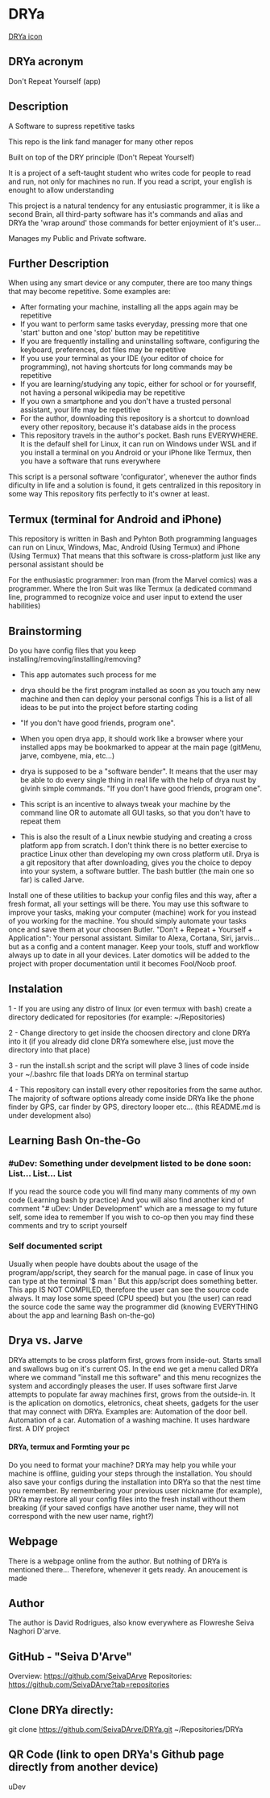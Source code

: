 # DRYa

[DRYa icon](./install.uninstall/linux-or-WSL/GUI-features/icon-drya.png)

## DRYa acronym
Don't Repeat Yourself (app) 

## Description
A Software to supress repetitive tasks

This repo is the link fand manager for many other repos

Built on top of the DRY principle (Don't Repeat Yourself)

It is a project of a seft-taught student who writes code for people to read and run, not only for machines no run. If you read a script, your english is enought to allow understanding

This project is a natural tendency for any entusiastic programmer, it is like a second Brain, all third-party software has it's commands and alias and DRYa the 'wrap around' those commands for better enjoymient of it's user...

Manages my Public and Private software. 

## Further Description

When using any smart device or any computer, there are too many things that may become repetitive.
Some examples are:
   - After formating your machine, installing all the apps again may be repetitive
   - If you want to perform same tasks everyday, pressing more that one 'start' button and one 'stop' button may be repetititive
   - If you are frequently installing and uninstalling software, configuring the keyboard, preferences, dot files may be repetitive
   - If you use your terminal as your IDE (your editor of choice for programming), not having shortcuts for long commands may be repetitive
   - If you are learning/studying any topic, either for school or for yourseflf, not having a personal wikipedia may be repetitive
   - If you own a smartphone and you don't have a trusted personal assistant, your life may be repetitive
   - For the author, downloading this repository is a shortcut to download every other repository, because it's database aids in the process
   - This repository travels in the author's pocket. Bash runs EVERYWHERE. It is the defaulf shell for Linux, it can run on Windows under WSL and if you install a terminal on you Android or your iPhone like Termux, then you have a software that runs everywhere

This script is a personal software 'configurator', whenever the author finds dificulty in life and a solution is found, it gets centralized in this repository in some way
This repository fits perfectly to it's owner at least. 
 
## Termux (terminal for Android and iPhone)
This repository is written in Bash and Pyhton
Both programming languages can run on Linux, Windows, Mac, Android (Using Termux) and iPhone (Using Termux)
That means that this software is cross-platform just like any personal assistant should be

For the enthusiastic programmer: Iron man (from the Marvel comics) was a programmer. Where the Iron Suit was like Termux (a dedicated command line, programmed to recognize voice and user input to extend the user habilities)


## Brainstorming
Do you have config files that you keep installing/removing/installing/removing?
 - This app automates such process for me

 - drya should be the first program installed as soon as you touch any new machine and then can deploy your personal configs
This is a list of all ideas to be put into the project before starting coding
- "If you don't have good friends, program one".
- When you open drya app, it should work like a browser where your installed apps may be bookmarked to appear at the main page (gitMenu, jarve, combyene, mia, etc...)
- drya is supposed to be a "software bender". It means that the user may be able to do every single thing in real life with the help of drya nust by givinh simple commands. "If you don't have good friends, program one".
- This script is an incentive to always tweak your machine by the command line OR to automate all GUI tasks, so that you don't have to repeat them
- This is also the result of a Linux newbie studying and creating a cross platform app from scratch. I don't think there is no better exercise to practice Linux other than developing my own cross platform util. Drya is a git repository that after downloading, gives you the choice to depoy into your system, a software buttler. The bash buttler (the main one so far) is called Jarve.

Install one of these utilities to backup your config files and this way, after a fresh format, all your settings will be there. You may use this software to improve your tasks, making your computer (machine) work for you instead of you working for the machine. You should simply automate your tasks once and save them at your choosen Butler.
"Don't + Repeat + Yourself + Application": Your personal assistant. Similar to Alexa, Cortana, Siri, jarvis... but as a config and a content manager. Keep your tools, stuff and workflow always up to date in all your devices. Later domotics will be added to the project with proper documentation until it becomes Fool/Noob proof.

## Instalation
1 - If you are using any distro of linux (or even termux with bash) create a directory dedicated for repositories (for example: ~/Repositories)

2 - Change directory to get inside the choosen directory and clone DRYa into it (if you already did clone DRYa somewhere else, just move the directory into that place)

3 - run the install.sh script and the script will plave 3 lines of code inside your ~/.bashrc file that loads DRYa on terminal startup

4 - This repository can install every other repositories from the same author. The majority of software options already come inside DRYa like the phone finder by GPS, car finder by GPS, directory looper etc... (this README.md is under development also)

## Learning Bash On-the-Go
### #uDev: Something under develpment listed to be done soon: List... List... List
If you read the source code you will find many many comments of my own code (Learning bash by practice)
And you will also find another kind of comment "# uDev: Under Development" which are a message to my future self, some idea to remember
If you wish to co-op then you may find these comments and try to script yourself

### Self documented script
Usually when people have doubts about the usage of the program/app/script, they search for the manual page. 
in case of linux you can type at the terminal '$ man <app-name-here>'
But this app/script does something better. This app IS NOT COMPILED, therefore the user can see the source code always. It may lose some speed (CPU speed) but you (the user) can read the source code the same way the programmer did (knowing EVERYTHING about the app and learning Bash on-the-go)

## Drya vs. Jarve
DRYa attempts to be cross platform first, grows from inside-out. Starts small and swallows bug on it's current OS. In the end we get a menu called DRYa where we command "install me this software" and this menu recognizes the system and accordingly pleases the user. If uses software first
Jarve attempts to populate far away machines first, grows from the outside-in. It is the aplication on domotics, eletronics, cheat sheets, gadgets for the user that may connect with DRYa. Examples are: Automation of the door bell. Automation of a car. Automation of a washing machine. It uses hardware first. A DIY project

#### DRYa, termux and Formting your pc
Do you need to format your machine? DRYa may help you while your machine is offline, guiding your steps through the installation. You should also save your configs during the installation into DRYa so that the nest time you remember. By remembering your previous user nickname (for example), DRYa may restore all your config files into the fresh install without them breaking (if your saved configs have another user name, they will not correspond with the new user name, right?)

## Webpage
There is a webpage online from the author. But nothing of DRYa is mentioned there... Therefore, whenever it gets ready. An anoucement is made

## Author
The author is David Rodrigues, also know everywhere as Flowreshe Seiva Naghori D'arve.

## GitHub - "Seiva D'Arve"
Overview: 	https://github.com/SeivaDArve
Repositories:	https://github.com/SeivaDArve?tab=repositories 

## Clone DRYa directly:
git clone https://github.com/SeivaDArve/DRYa.git ~/Repositories/DRYa

## QR Code (link to open DRYa's Github page directly from another device)
uDev

